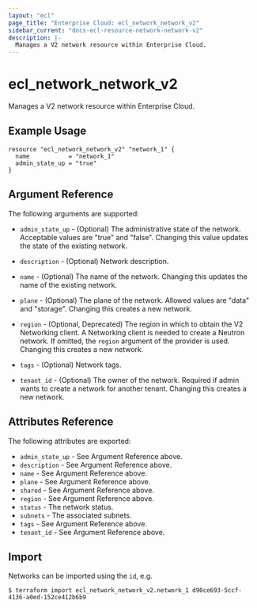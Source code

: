 ```yaml
---
layout: "ecl"
page_title: "Enterprise Cloud: ecl_network_network_v2"
sidebar_current: "docs-ecl-resource-network-network-v2"
description: |-
  Manages a V2 network resource within Enterprise Cloud.
---
```


# ecl\_network\_network\_v2

Manages a V2 network resource within Enterprise Cloud.

## Example Usage

```hcl
resource "ecl_network_network_v2" "network_1" {
  name           = "network_1"
  admin_state_up = "true"
}
```

## Argument Reference

The following arguments are supported:

* `admin_state_up` - (Optional) The administrative state of the network.
    Acceptable values are "true" and "false".
    Changing this value updates the state of the existing network.

* `description` - (Optional) Network description.

* `name` - (Optional) The name of the network. Changing this updates the name of
    the existing network.

* `plane` - (Optional) The plane of the network. 
    Allowed values are "data" and "storage".
    Changing this creates a new network.

* `region` - (Optional, Deprecated) The region in which to obtain the V2 Networking client.
    A Networking client is needed to create a Neutron network. If omitted, the
    `region` argument of the provider is used. Changing this creates a new
    network.

* `tags` - (Optional) Network tags.

* `tenant_id` - (Optional) The owner of the network. Required if admin wants to
    create a network for another tenant. Changing this creates a new network.

## Attributes Reference

The following attributes are exported:

* `admin_state_up` - See Argument Reference above.
* `description` - See Argument Reference above.
* `name` - See Argument Reference above.
* `plane` - See Argument Reference above.
* `shared` - See Argument Reference above.
* `region` - See Argument Reference above.
* `status` - The network status.
* `subnets` - The associated subnets.
* `tags` - See Argument Reference above.
* `tenant_id` - See Argument Reference above.

## Import

Networks can be imported using the `id`, e.g.

```
$ terraform import ecl_network_network_v2.network_1 d90ce693-5ccf-4136-a0ed-152ce412b6b9
```
